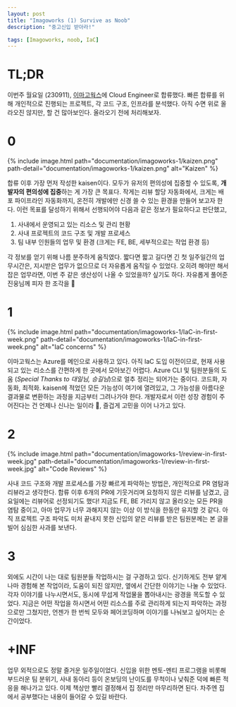 ```yaml
---
layout: post
title: "Imagoworks (1) Survive as Noob"
description: "중고신입 받아라!"

tags: [Imagoworks, noob, IaC]
---
```


# TL;DR
이번주 월요일 (230911), [이마고웍스](https://dentbird.com)에 Cloud Engineer로 합류했다. 빠른 합류를 위해 개인적으로 진행되는 프로젝트, 각 코드 구조, 인프라를 분석했다. 아직 수면 위로 올라오진 않지만, 할 건 많아보인다. 올라오기 전에 처리해보자.

# 0

{% include image.html path="documentation/imagoworks-1/kaizen.png" path-detail="documentation/imagoworks-1/kaizen.png" alt="Kaizen" %}

합류 이후 가장 먼저 작성한 kaisen이다. 모두가 유저의 편의성에 집중할 수 있도록, **개발자의 편의성에 집중**하는 게 가장 큰 목표다. 작게는 리뷰 할당 자동화에서, 크게는 배포 파이프라인 자동화까지, 온전히 개발에만 신경 쓸 수 있는 환경을 만들어 보고자 한다. 이런 목표를 달성하기 위해서 선행되어야 다음과 같은 정보가 필요하다고 판단했고,

1. 사내에서 운영되고 있는 리소스 및 관리 현황
2. 사내 프로젝트의 코드 구조 및 개발 프로세스
3. 팀 내부 인원들의 업무 및 환경 (크게는 FE, BE, 세부적으로는 작업 환경 등) 

각 정보를 얻기 위해 나름 분주하게 움직였다. 짧다면 짧고 길다면 긴 첫 일주일간의 업무시간은, 지시받은 업무가 없으므로 더 자유롭게 움직일 수 있었다. 오히려 해야만 해서 잡은 업무라면, 이번 주 같은 생산성이 나올 수 있었을까? 싶기도 하다. 자유롭게 풀어준 진웅님께 피자 한 조각을 🍕

# 1

{% include image.html path="documentation/imagoworks-1/IaC-in-first-week.png" path-detail="documentation/imagoworks-1/IaC-in-first-week.png" alt="IaC concerns" %}

이마고웍스는 Azure를 메인으로 사용하고 있다. 아직 IaC 도입 이전이므로, 현재 사용되고 있는 리소스를 간편하게 한 곳에서 모아보긴 어렵다. Azure CLI 및 팀원분들의 도움 (*Special Thanks to 대일님, 승길님*)으로 얼추 정리는 되어가는 중이다. 코드화, 자동화, 최적화. kaisen에 적었던 모든 가능성이 여기에 열려있고, 그 가능성을 아름다운 결과물로 변환하는 과정을 지금부터 그려나가야 한다. 개발자로서 이런 성장 경험이 주어진다는 건 언제나 신나는 일이라 🎉, 즐겁게 고민을 이어 나가고 있다.

# 2

{% include image.html path="documentation/imagoworks-1/review-in-first-week.jpg" path-detail="documentation/imagoworks-1/review-in-first-week.jpg" alt="Code Reviews" %}

사내 코드 구조와 개발 프로세스를 가장 빠르게 파악하는 방법은, 개인적으로 PR 염탐과 리뷰라고 생각한다. 합류 이후 6개의 PR에 기웃거리며 요청하지 않은 리뷰를 남겼고, 금요일에는 리뷰어로 선정되기도 했다! 지금도 FE, BE 가리지 않고 올라오는 모든 PR을 염탐 중이고, 아마 업무가 너무 과해지지 않는 이상 이 방식을 한동안 유지할 것 같다. 아직 프로젝트 구조 파악도 미처 끝내지 못한 신입의 얕은 리뷰를 받은 팀원분께는 본 글을 빌어 심심한 사과를 보낸다.

# 3

외에도 시간이 나는 대로 팀원분들 작업하시는 걸 구경하고 있다. 신기하게도 전부 얕게나마 경험해 본 작업이라, 도움이 되진 않지만, 옆에서 간단한 이야기는 나눌 수 있었다. 각자 이야기를 나누시면서도, 동시에 무섭게 작업물을 뽑아내시는 광경을 목도할 수 있었다. 지금은 어떤 작업을 하시면서 어떤 리소스를 주로 관리하게 되는지 파악하는 과정으로만 그쳤지만, 언젠가 한 번씩 모두와 페어코딩하며 이야기를 나눠보고 싶어지는 순간이었다.

# +INF

업무 외적으로도 정말 즐거운 일주일이었다. 신입을 위한 멘토-멘티 프로그램을 비롯해 부드러운 팀 분위기, 사내 동아리 등이 온보딩의 난이도를 무척이나 낮춰준 덕에 빠른 적응을 해나가고 있다. 이제 책상만 빨리 결정해서 집 정리만 마무리하면 된다. 차주엔 집에서 공부했다는 내용이 들어갈 수 있길 바란다.